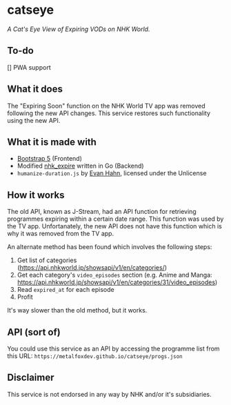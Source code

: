 # catseye
 *A Cat's Eye View of Expiring VODs on NHK World.*

## To-do
[] PWA support

## What it does
The "Expiring Soon" function on the NHK World TV app was removed following the new API changes.
This service restores such functionality using the new API.

## What it is made with
- [Bootstrap 5](https://getbootstrap.com/) (Frontend)
- Modified [nhk_expire](https://gist.github.com/metalfoxdev/bd9528f054b3ec18d1a813ad3517588c) written in Go (Backend)
- `humanize-duration.js` by [Evan Hahn](https://github.com/EvanHahn), licensed under the Unlicense

## How it works
The old API, known as J-Stream, had an API function for retrieving programmes expiring within a certain date range.
This function was used by the TV app.
Unfortanately, the new API does not have this function which is why it was removed from the TV app.

An alternate method has been found which involves the following steps:
1. Get list of categories (https://api.nhkworld.jp/showsapi/v1/en/categories/)
2. Get each category's `video_episodes` section (e.g. Anime and Manga: https://api.nhkworld.jp/showsapi/v1/en/categories/31/video_episodes)
3. Read `expired_at` for each episode
4. Profit

It's way slower than the old method, but it works.

## API (sort of)
You could use this service as an API by accessing the programme list from this URL: `https://metalfoxdev.github.io/catseye/progs.json`

## Disclaimer
This service is not endorsed in any way by NHK and/or it's subsidiaries.
